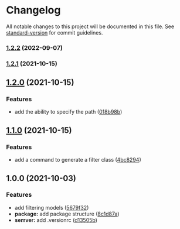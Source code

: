 # Changelog

All notable changes to this project will be documented in this file. See [standard-version](https://github.com/conventional-changelog/standard-version) for commit guidelines.

### [1.2.2](https://github.com/darkjinnee/eloquent-filter/compare/v1.2.1...v1.2.2) (2022-09-07)

### [1.2.1](https://github.com/darkjinnee/eloquent-filter/compare/v1.2.0...v1.2.1) (2021-10-15)

## [1.2.0](https://github.com/darkjinnee/eloquent-filter/compare/v1.1.0...v1.2.0) (2021-10-15)


### Features

* add the ability to specify the path ([018b98b](https://github.com/darkjinnee/eloquent-filter/commit/018b98be6485663222fcf908611952a0a9321e81))

## [1.1.0](https://github.com/darkjinnee/eloquent-filter/compare/v1.0.0...v1.1.0) (2021-10-15)


### Features

* add a command to generate a filter class ([4bc8294](https://github.com/darkjinnee/eloquent-filter/commit/4bc82949730228244bea6076c65f38d7e6a8210d))

## 1.0.0 (2021-10-03)


### Features

* add filtering models ([5679f32](https://github.com/darkjinnee/eloquent-filter/commit/5679f3280d011736a61f4ac45a55f071c1efd4b4))
* **package:** add package structure ([8c1d87a](https://github.com/darkjinnee/eloquent-filter/commit/8c1d87a36616b5de858b75a5697403a3c6c66c2c))
* **semver:** add .versionrc ([d13505b](https://github.com/darkjinnee/eloquent-filter/commit/d13505b6cd08b8692446d2cad649085b463f8b1b))
